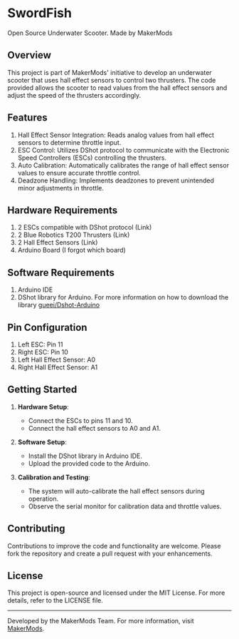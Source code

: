 # SwordFish
Open Source Underwater Scooter. Made by MakerMods

## Overview
This project is part of MakerMods' initiative to develop an underwater scooter that uses hall effect sensors to control two thrusters. The code provided allows the scooter to read values from the hall effect sensors and adjust the speed of the thrusters accordingly.

## Features
1. Hall Effect Sensor Integration: Reads analog values from hall effect sensors to determine throttle input.
2. ESC Control: Utilizes DShot protocol to communicate with the Electronic Speed Controllers (ESCs) controlling the thrusters.
3. Auto Calibration: Automatically calibrates the range of hall effect sensor values to ensure accurate throttle control.
4. Deadzone Handling: Implements deadzones to prevent unintended minor adjustments in throttle.

## Hardware Requirements
1. 2 ESCs compatible with DShot protocol (Link)
2. 2 Blue Robotics T200 Thrusters (Link)
3. 2 Hall Effect Sensors (Link)
4. Arduino Board (I forgot which board)

## Software Requirements
1. Arduino IDE
2. DShot library for Arduino. For more information on how to download the library [gueei/Dshot-Arduino](https://github.com/gueei/DShot-Arduino)

## Pin Configuration
1. Left ESC: Pin 11
2. Right ESC: Pin 10
3. Left Hall Effect Sensor: A0
4. Right Hall Effect Sensor: A1

## Getting Started

1. **Hardware Setup**:
    - Connect the ESCs to pins 11 and 10.
    - Connect the hall effect sensors to A0 and A1.

2. **Software Setup**:
    - Install the DShot library in Arduino IDE.
    - Upload the provided code to the Arduino.

3. **Calibration and Testing**:
    - The system will auto-calibrate the hall effect sensors during operation.
    - Observe the serial monitor for calibration data and throttle values.
  
## Contributing
Contributions to improve the code and functionality are welcome. Please fork the repository and create a pull request with your enhancements.

## License
This project is open-source and licensed under the MIT License. For more details, refer to the LICENSE file.

---

Developed by the MakerMods Team. For more information, visit [MakerMods](https://github.com/RapidCAMO/SwordFish).

